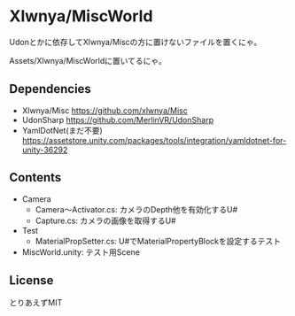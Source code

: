 # Xlwnya/MiscWorld

Udonとかに依存してXlwnya/Miscの方に置けないファイルを置くにゃ。

Assets/Xlwnya/MiscWorldに置いてるにゃ。

## Dependencies
* Xlwnya/Misc https://github.com/xlwnya/Misc
* UdonSharp https://github.com/MerlinVR/UdonSharp
* YamlDotNet(まだ不要) https://assetstore.unity.com/packages/tools/integration/yamldotnet-for-unity-36292

## Contents
* Camera
  * Camera～Activator.cs: カメラのDepth他を有効化するU#
  * Capture.cs: カメラの画像を取得するU#
* Test
  * MaterialPropSetter.cs: U#でMaterialPropertyBlockを設定するテスト
* MiscWorld.unity: テスト用Scene

## License
とりあえずMIT
